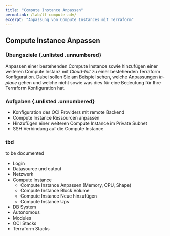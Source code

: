 ```yaml
---
title: "Compute Instance Anpassen"
permalink: /lab/tf-compute-adv/
excerpt: "Anpassung von Compute Instances mit Terraform"
---
```

<!-- markdownlint-disable MD013 -->
<!-- markdownlint-disable MD025 -->
<!-- markdownlint-disable MD033 -->
<!-- markdownlint-disable MD041 -->
## Compute Instance Anpassen

### Übungsziele {.unlisted .unnumbered}

Anpassen einer bestehenden Compute Instance sowie hinzufügen einer weiteren
Compute Instanz mit *Cloud-Init* zu einer bestehenden Terraform Konfiguration.
Dabei sollen Sie am Beispiel sehen, welche Anpassungen *in-place* gehen und welche
nicht sowie was dies für eine Bedeutung für Ihre Terraform Konfiguration hat.

### Aufgaben {.unlisted .unnumbered}

- Konfiguration des OCI Providers mit remote Backend
- Compute Instance Ressourcen anpassen
- Hinzufügen einer weiteren Compute Instance im Private Subnet
- SSH Verbindung auf die Compute Instance

### tbd

to be documented

- Login
- Datasource und output
- Netzwerk
- Compute Instance
  - Compute Instance Anpassen (Memory, CPU, Shape)
  - Compute Instance Block Volume
  - Compute Instance Neue hinzufügen
  - Compute Instance Ups
- DB System
- Autonomous
- Modules
- OCI Stacks
- Terraform Stacks

